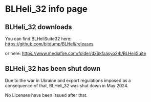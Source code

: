 # BLHeli\_32 info page

## BLHeli\_32 downloads

You can find BLHeliSuite32 here:
https://github.com/bitdump/BLHeli/releases

or here: https://www.mediafire.com/folder/dx6kfaasyo24l/BLHeliSuite  


## BLHeli\_32 has been shut down

Due to the war in Ukraine and export regulations imposed as a consequence of that, BLHeli\_32 was shut down in May 2024.

No Licenses have been issued after that.

